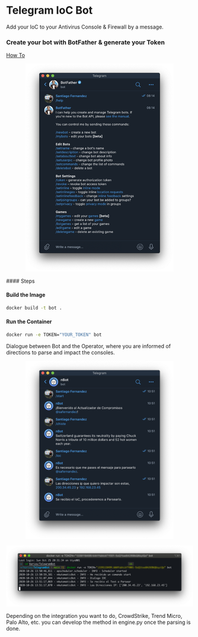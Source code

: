 # Telegram IoC Bot

Add your IoC to your Antivirus Console & Firewall by a message.

### Create your bot with BotFather & generate your Token

[How To](https://core.telegram.org/bots)
<p align="center">
<img src="screenshots/BotTelegram.png" width="400" >
</p>
#### Steps

#### Build the Image

```bash
docker build -t bot .
```

#### Run the Container

```bash
docker run -e TOKEN="YOUR_TOKEN" bot  
```

Dialogue between Bot and the Operator, where you are informed of directions to parse and impact the consoles.
<p align="center">
<img src="screenshots/TelegramDialogo.png" width="400" >
</p>
<p align="center">
<img src="screenshots/Log.png" width="800" >
</p>

Depending on the integration you want to do, CrowdStrike, Trend Micro, Palo Alto, etc. you can develop the method in engine.py once the parsing is done.
